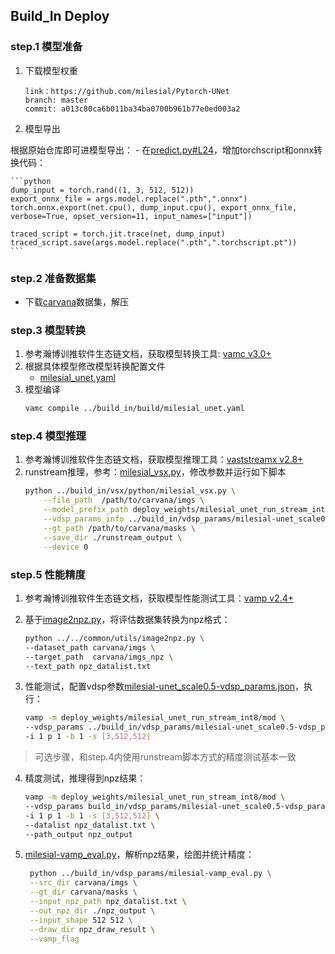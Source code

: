 ## Build_In Deploy

### step.1 模型准备

1. 下载模型权重

    ```
    link：https://github.com/milesial/Pytorch-UNet
    branch: master
    commit: a013c80ca6b011ba34ba0700b961b77e0ed003a2
    ```

2. 模型导出

根据原始仓库即可进模型导出：
    - 在[predict.py#L24](https://github.com/milesial/Pytorch-UNet/blob/master/predict.py#L24)，增加torchscript和onnx转换代码：

    ```python
    dump_input = torch.rand((1, 3, 512, 512))
    export_onnx_file = args.model.replace(".pth",".onnx")
    torch.onnx.export(net.cpu(), dump_input.cpu(), export_onnx_file, verbose=True, opset_version=11, input_names=["input"])

    traced_script = torch.jit.trace(net, dump_input)
    traced_script.save(args.model.replace(".pth",".torchscript.pt"))
    ```

### step.2 准备数据集
- 下载[carvana](https://www.kaggle.com/competitions/carvana-image-masking-challenge/data)数据集，解压

### step.3 模型转换
1. 参考瀚博训推软件生态链文档，获取模型转换工具: [vamc v3.0+](../../docs/vastai_software.md)
2. 根据具体模型修改模型转换配置文件
    - [milesial_unet.yaml](../build_in/build/milesial_unet.yaml)
3. 模型编译
    ```bash
    vamc compile ../build_in/build/milesial_unet.yaml
    ```
### step.4 模型推理
1. 参考瀚博训推软件生态链文档，获取模型推理工具：[vaststreamx v2.8+](../../../../docs/vastai_software.md)
2. runstream推理，参考：[milesial_vsx.py](../build_in/vsx/python/milesial_vsx.py)，修改参数并运行如下脚本
    ```bash
    python ../build_in/vsx/python/milesial_vsx.py \
        --file_path  /path/to/carvana/imgs \
        --model_prefix_path deploy_weights/milesial_unet_run_stream_int8/mod \
        --vdsp_params_info ../build_in/vdsp_params/milesial-unet_scale0.5-vdsp_params.json \
        --gt_path /path/to/carvana/masks \
        --save_dir ./runstream_output \
        --device 0
    ```

### step.5 性能精度
1. 参考瀚博训推软件生态链文档，获取模型性能测试工具：[vamp v2.4+](../../../../docs/vastai_software.md)

2. 基于[image2npz.py](../../common/utils/image2npz.py)，将评估数据集转换为npz格式：
    ```bash
    python ../../common/utils/image2npz.py \
    --dataset_path carvana/imgs \
    --target_path  carvana/imgs_npz \
    --text_path npz_datalist.txt
    ```

3. 性能测试，配置vdsp参数[milesial-unet_scale0.5-vdsp_params.json](../build_in/vdsp_params/milesial-unet_scale0.5-vdsp_params.json)，执行：
    ```bash
    vamp -m deploy_weights/milesial_unet_run_stream_int8/mod \
    --vdsp_params ../build_in/vdsp_params/milesial-unet_scale0.5-vdsp_params.json \
    -i 1 p 1 -b 1 -s [3,512,512]
    ```
    
> 可选步骤，和step.4内使用runstream脚本方式的精度测试基本一致


4. 精度测试，推理得到npz结果：
    ```bash
    vamp -m deploy_weights/milesial_unet_run_stream_int8/mod \
    --vdsp_params build_in/vdsp_params/milesial-unet_scale0.5-vdsp_params.json \
    -i 1 p 1 -b 1 -s [3,512,512] \
    --datalist npz_datalist.txt \
    --path_output npz_output
    ```

5. [milesial-vamp_eval.py](../build_in/vdsp_params/milesial-vamp_eval.py)，解析npz结果，绘图并统计精度：
   ```bash
    python ../build_in/vdsp_params/milesial-vamp_eval.py \
    --src_dir carvana/imgs \
    --gt_dir carvana/masks \
    --input_npz_path npz_datalist.txt \
    --out_npz_dir ./npz_output \
    --input_shape 512 512 \
    --draw_dir npz_draw_result \
    --vamp_flag
   ```